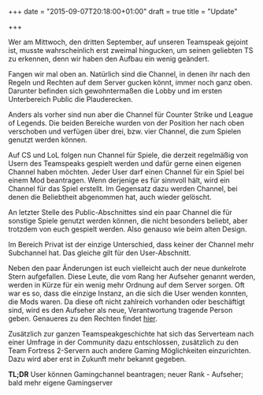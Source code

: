+++
date = "2015-09-07T20:18:00+01:00"
draft = true
title = "Update"

+++
<p style=\"padding: 0px; margin: 0px 0px 0.8em; color: #333333; font-family: Arial, Helvetica, sans-serif; font-size: 14px; line-height: 22.4px\"></p><p style=\"padding: 0px; margin: 0.8em 0px; color: #333333; font-family: Arial, Helvetica, sans-serif; font-size: 14px; line-height: 22.4px\">Wer am Mittwoch, den dritten September, auf unseren Teamspeak gejoint ist, musste wahrscheinlich erst zweimal hingucken, um seinen geliebten TS zu erkennen, denn wir haben den Aufbau ein wenig ge&auml;ndert.</p><p style=\"padding: 0px; margin: 0.8em 0px; color: #333333; font-family: Arial, Helvetica, sans-serif; font-size: 14px; line-height: 22.4px\">Fangen wir mal oben an. Nat&uuml;rlich sind die Channel, in denen ihr nach den Regeln und Rechten auf dem Server gucken k&ouml;nnt, immer noch ganz oben. Darunter befinden sich gewohnterma&szlig;en die Lobby und im ersten Unterbereich Public die Plauderecken.</p><p style=\"padding: 0px; margin: 0.8em 0px; color: #333333; font-family: Arial, Helvetica, sans-serif; font-size: 14px; line-height: 22.4px\">Anders als vorher sind nun aber die Channel f&uuml;r Counter Strike und League of Legends. Die beiden Bereiche wurden von der Position her nach oben verschoben und verf&uuml;gen &uuml;ber drei, bzw. vier Channel, die zum Spielen genutzt werden k&ouml;nnen.</p><p style=\"padding: 0px; margin: 0.8em 0px; color: #333333; font-family: Arial, Helvetica, sans-serif; font-size: 14px; line-height: 22.4px\">Auf CS und LoL folgen nun Channel f&uuml;r Spiele, die derzeit regelm&auml;&szlig;ig von Usern des Teamspeaks gespielt werden und daf&uuml;r gerne einen eigenen Channel haben m&ouml;chten. Jeder User darf einen Channel f&uuml;r ein Spiel bei einem Mod beantragen. Wenn derjenige es f&uuml;r sinnvoll h&auml;lt, wird ein Channel f&uuml;r das Spiel erstellt. Im Gegensatz dazu werden Channel, bei denen die Beliebtheit abgenommen hat, auch wieder gel&ouml;scht.</p><p style=\"padding: 0px; margin: 0.8em 0px; color: #333333; font-family: Arial, Helvetica, sans-serif; font-size: 14px; line-height: 22.4px\">An letzter Stelle des Public-Abschnittes sind ein paar Channel die f&uuml;r sonstige Spiele genutzt werden k&ouml;nnen, die nicht besonders beliebt, aber trotzdem von euch gespielt werden. Also genauso wie beim alten Design.</p><p style=\"padding: 0px; margin: 0.8em 0px; color: #333333; font-family: Arial, Helvetica, sans-serif; font-size: 14px; line-height: 22.4px\">Im Bereich Privat ist der einzige Unterschied, dass keiner der Channel mehr Subchannel hat. Das gleiche gilt f&uuml;r den User-Abschnitt.</p><p style=\"padding: 0px; margin: 0.8em 0px; color: #333333; font-family: Arial, Helvetica, sans-serif; font-size: 14px; line-height: 22.4px\">Neben den paar &Auml;nderungen ist euch vielleicht auch der neue dunkelrote Stern aufgefallen. Diese Leute, die vom Rang her Aufseher genannt werden, werden in K&uuml;rze f&uuml;r ein wenig mehr Ordnung auf dem Server sorgen. Oft war es so, dass die einzige Instanz, an die sich die User wenden konnten, die Mods waren. Da diese oft nicht zahlreich vorhanden oder besch&auml;ftigt sind, wird es den Aufseher als neue, Verantwortung tragende Person geben. Genaueres zu den Rechten findet <a href="http://ts.teamtt.de/ranks.html">hier</a>.</p><p style=\"padding: 0px; margin: 0.8em 0px; color: #333333; font-family: Arial, Helvetica, sans-serif; font-size: 14px; line-height: 22.4px\">Zus&auml;tzlich zur ganzen Teamspeakgeschichte hat sich das Serverteam nach einer Umfrage in der Community dazu entschlossen, zus&auml;tzlich zu den Team Fortress 2-Servern auch andere Gaming M&ouml;glichkeiten einzurichten. Dazu wird aber erst in Zukunft mehr bekannt gegeben.</p><p style=\"padding: 0px; margin: 0.8em 0px; color: #333333; font-family: Arial, Helvetica, sans-serif; font-size: 14px; line-height: 22.4px\"><strong>TL;DR</strong>&nbsp;User k&ouml;nnen Gamingchannel beantragen; neuer Rank - Aufseher; bald mehr eigene Gamingserver</p>
